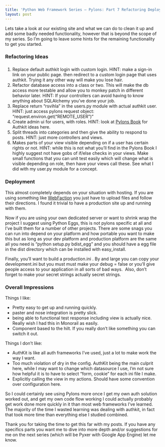 ```yaml
---
title: 'Python Web Framework Series – Pylons: Part 7 Refactoring Deployment and Wrap up'
layout: post
---
```

Lets take a look at our existing site and what we can do to clean it up and add some badly needed functionality, however that is beyond the scope of my series. So I&rsquo;m going to leave some hints for the remaining functionality to get you started.

### Refactoring Ideas

### 

  1. Replace default authkit login with custom login. HINT: make a sign-in link on your public page. then redirect to a custom login page that uses authkit. Trying it any other way will make you lose hair.
  2. Refactor database access into a class or two. This will make the db access more testable and allow you to monkey patch in different behavior later. HINT: If your controllers can avoid having to know anything about SQLAlchemy you&rsquo;ve done your job.
  3. Replace return &ldquo;rsvihla&rdquo; in the users.py module with actual authkit user. HINT: just access pylons request object: &ldquo;request.environ.get(&#8220;REMOTE_USER&#8221;)&rdquo;
  4. Create admin ui for users, with roles. HINT: look at <a target="_blank" href="http://pylonsbook.com/en/1.0/simplesite-tutorial-part-3.html">Pylons Book</a> for Authkit ideas here.
  5. Split threads into categories and then give the ability to respond to posts. HINT: just more controllers and views.
  6. Makes parts of your view visible depending on if a user has certain rights or not. HINT: while this is not what you&rsquo;ll find in the Pylons Book I highly suggest not have gobs of if/else checks in your views. Make small functions that you can unit test easily which will change what is visible depending on role, then have your views call these. See what I did with my user.py module for a concept.

### Deployment

This almost completely depends on your situation with hosting. If you are using something like <a target="_blank" href="http://www.webfaction.com/">WebFaction</a> you just have to upload files and follow their directions. I found it trivial to have a production site up and running with them. 

Now if you are using your own dedicated server or want to shrink wrap the project I suggest using Python Eggs, this is not pylons specific at all and I&rsquo;ve built them for a number of other projects. There are some snags you can run into depend on your platform and how portable you want to make this but as long as your dev platform and production platform are the same all you need is &ldquo;python setup.py bdist\_egg&rdquo; and you should have a egg file in the dist directory which can be installed with easy\_install.

Finally, you&rsquo;ll want to build a production.ini . By and large you can copy your development.ini but you must must make your debug = false or you&rsquo;ll give people access to your application in all sorts of bad ways.&nbsp; Also, don&rsquo;t forget to make your secret strings actually secret strings. 

### Overall Impressions

Things I like:

  * Pretty easy to get up and running quickly.
  * paster and nose integration is pretty slick.
  * being able to functional test response including view is actually nice.&nbsp; Really wish I had this in Monorail as easily.
  * Component based to the hilt. If you really don&rsquo;t like something you can switch it out. 

Things I don&#8217;t like:

  * AuthKit is like all auth frameworks I&rsquo;ve used, just a lot to make work the way I want.
  * Too much violation of dry in the config. AuthKit being the main culprit here, while I may want to change which datasource I use, I&rsquo;m not sure how helpful it is to have to select &ldquo;form, cookie&rdquo; for each ini file I make.
  * Explicitly calling the view in my actions. Should have some convention over configuration here.

So I could certainly see using Pylons more once I get my own auth solution worked out, and get my own code flow working I could actually probably get work done more quickly in it than most web frameworks I&rsquo;ve learned.&nbsp; The majority of the time I wasted learning was dealing with authkit, in fact that took more time than everything else I studied combined.

Thank you for taking the time to get this far with my posts. If you have any specifics parts you want me to dive into more depth and/or suggestions for me on the next series (which will be Pyxer with Google App Engine) let me know.
